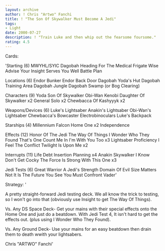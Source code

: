 ```yaml
---
layout: archive
author: ! Chris "Artwo" Fanchi
title: ! "The Son Of Skywalker Must Become A Jedi"
tags:
- Light
date: 2000-07-27
description: ! "Train Luke and then whip out the fearsome foursome."
rating: 4.5
---
```

Cards: 

'Starting (6)
MWYHL/SYIC
Dagobah
Heading For The Medical Frigate
Wise Advise
Your Insight Serves You Well
Battle Plan

Locations (6)
Endor Bunker
Endor Back Door
Dagobah Yoda's Hut
Dagobah Training Area
Dagobah Jungle
Dagobah Swamp (or Bog Clearing)

Characters (9)
Yoda
Son Of Skywalker
Obi-Wan Kenobi
Daughter Of Skywalker x2
General Solo x2
Chewbacca Of Kashyyyk x2

Weapons/Devices (6)
Luke's Lightsaber
Anakin's Lightsaber
Obi-Wan's Lightsaber
Chewbacca's Bowcaster
Electrobinoculars
Luke's Backpack

Starships (4)
Millennium Falcon
Home One x2
Independence

Effects (12)
Honor Of The Jedi
The Way Of Things
I Wonder Who They Found
That's One
Count Me In
I'm With You Too x3
Lightsaber Proficiency
I Feel The Conflict
Twilight Is Upon Me x2

Interrupts (11)
Life Debt
Insertion Planning x4
Anakin Skywalker
I Know
Don't Get Cocky
The Force Is Strong With This One x3

Jedi Tests (6)
Great Warrior
A Jedi's Strength
Domain Of Evil
Size Matters Not
It Is The Future You See
You Must Confront Vader'

Strategy: '

A pretty straight-forward Jedi testing deck. We all know the trick to testing, so I won't go into that (obviously use Insight to get The Way Of Things).

Vs. Any DS Space Deck-
Get your mains with their special effects onto the Home One and just do a beatdown. With Jedi Test 4, It isn't hard to get the effects out. (plus using I Wonder Who They Found).

Vs. Any Ground Deck-
Use your mains for an easy beatdown then drain them to death wwith your lightsabers.

Chris "ARTWO" Fanchi'